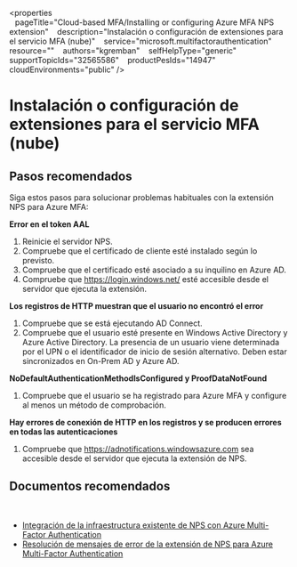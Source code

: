 <properties  
    pageTitle="Cloud-based MFA/Installing or configuring Azure MFA NPS extension" 
    description="Instalación o configuración de extensiones para el servicio MFA (nube)" 
    service="microsoft.multifactorauthentication" 
    resource="" 
    authors="kgremban" 
    selfHelpType="generic" 
    supportTopicIds="32565586" 
    productPesIds="14947" 
    cloudEnvironments="public" 
 /> 

# <a name="installing-or-configuring-extensions-for-mfa-service-cloud"></a>Instalación o configuración de extensiones para el servicio MFA (nube)  
## <a name="recommended-steps"></a>**Pasos recomendados** 
Siga estos pasos para solucionar problemas habituales con la extensión NPS para Azure MFA: 

**Error en el token AAL**

1. Reinicie el servidor NPS. 
2. Compruebe que el certificado de cliente esté instalado según lo previsto. 
3. Compruebe que el certificado esté asociado a su inquilino en Azure AD. 
4. Compruebe que https://login.windows.net/ esté accesible desde el servidor que ejecuta la extensión. 

**Los registros de HTTP muestran que el usuario no encontró el error**

1. Compruebe que se está ejecutando AD Connect. 
2. Compruebe que el usuario esté presente en Windows Active Directory y Azure Active Directory. La presencia de un usuario viene determinada por el UPN o el identificador de inicio de sesión alternativo. Deben estar sincronizados en On-Prem AD y Azure AD. 

**NoDefaultAuthenticationMethodIsConfigured y ProofDataNotFound**

1. Compruebe que el usuario se ha registrado para Azure MFA y configure al menos un método de comprobación. 

**Hay errores de conexión de HTTP en los registros y se producen errores en todas las autenticaciones**

1. Compruebe que https://adnotifications.windowsazure.com sea accesible desde el servidor que ejecuta la extensión de NPS. 

## <a name="recommended-documents"></a>**Documentos recomendados** 
  
- [Integración de la infraestructura existente de NPS con Azure Multi-Factor Authentication](https://docs.microsoft.com/azure/multi-factor-authentication/multi-factor-authentication-nps-extension) 
- [Resolución de mensajes de error de la extensión de NPS para Azure Multi-Factor Authentication](https://review.docs.microsoft.com/azure/multi-factor-authentication/multi-factor-authentication-nps-errors?branch=pr-en-us-10717)

